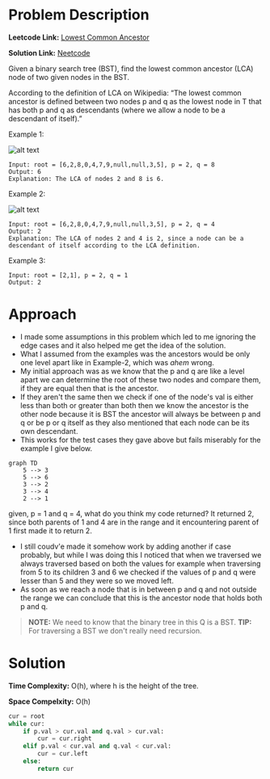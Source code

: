 # Problem Description

**Leetcode Link:** [Lowest Common Ancestor](https://leetcode.com/problems/lowest-common-ancestor-of-a-binary-search-tree/description/)

**Solution Link:** [Neetcode](https://www.youtube.com/watch?v=gs2LMfuOR9k)

Given a binary search tree (BST), find the lowest common ancestor (LCA) node of two given nodes in the BST.

According to the definition of LCA on Wikipedia: “The lowest common ancestor is defined between two nodes p and q as the lowest node in T that has both p and q as descendants (where we allow a node to be a descendant of itself).”

Example 1:

![alt text](DSA-Problems/Trees/Medium/image.png)
```
Input: root = [6,2,8,0,4,7,9,null,null,3,5], p = 2, q = 8
Output: 6
Explanation: The LCA of nodes 2 and 8 is 6.
```
Example 2:

![alt text](DSA-Problems/Trees/Medium/image.png)
```
Input: root = [6,2,8,0,4,7,9,null,null,3,5], p = 2, q = 4
Output: 2
Explanation: The LCA of nodes 2 and 4 is 2, since a node can be a descendant of itself according to the LCA definition.
```
Example 3:
```
Input: root = [2,1], p = 2, q = 1
Output: 2
```

# Approach

- I made some assumptions in this problem which led to me ignoring the edge cases and it also helped me get the idea of the solution.
- What I assumed from the examples was the ancestors would be only one level apart like in Example-2, which was *ahem* wrong.
- My initial approach was as we know that the p and q are like a level apart we can determine the root of these two nodes and compare them, if they are equal then that is the ancestor.
- If they aren't the same then we check if one of the node's val is either less than both or greater than both then we know the ancestor is the other node because it is BST the ancestor will always be between p and q or be p or q itself as they also mentioned that each node can be its own descendant.
- This works for the test cases they gave above but fails miserably for the example I give below.

```mermaid
graph TD
    5 --> 3
    5 --> 6
    3 --> 2
    3 --> 4
    2 --> 1
```

given, p = 1 and q = 4, what do you think my code returned? It returned 2, since both parents of 1 and 4 are in the range and it encountering parent of 1 first made it to return 2.

- I still coudv'e made it somehow work by adding another if case probably, but while I was doing this I noticed that when we traversed we always traversed based on both the values for example when traversing from 5 to its children 3 and 6 we checked if the values of p and q were lesser than 5 and they were so we moved left. 
- As soon as we reach a node that is in between p and q and not outside the range we can conclude that this is the ancestor node that holds both p and q. 

> **NOTE:** We need to know that the binary tree in this Q is a BST.
> **TIP:** For traversing a BST we don't really need recursion.

# Solution

**Time Complexity:** O(h), where h is the height of the tree.

**Space Compelxity:** O(h)

```python
cur = root
while cur:
    if p.val > cur.val and q.val > cur.val:
        cur = cur.right
    elif p.val < cur.val and q.val < cur.val:
        cur = cur.left
    else:
        return cur
```